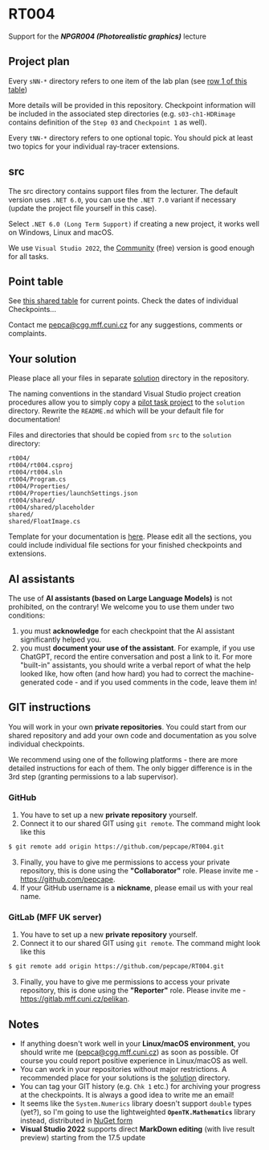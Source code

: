 # RT004
Support for the ***NPGR004 (Photorealistic graphics)*** lecture

## Project plan
Every `sNN-*` directory refers to one item of the lab plan
(see [row 1 of this table](https://docs.google.com/spreadsheets/d/1rOb0dhPapRahL4XWfD5Ar2pz9qGD7f0cMBM8gY_RkEE/edit?usp=sharing))

More details will be provided in this repository. Checkpoint
information will be included in the associated step directories
(e.g. `s03-ch1-HDRimage` contains definition of the `Step 03` and `Checkpoint 1` as well).

Every `tNN-*` directory refers to one optional topic. You
should pick at least two topics for your individual ray-tracer
extensions.

## src
The src directory contains support files from the lecturer. The default
version uses `.NET 6.0`, you can use the `.NET 7.0` variant if necessary
(update the project file yourself in this case).

Select `.NET 6.0 (Long Term Support)` if creating a new project,
it works well on Windows, Linux and macOS.

We use `Visual Studio 2022`, the [Community](https://visualstudio.microsoft.com/vs/community/)
(free) version is good enough for all tasks.

## Point table
See [this shared table](https://docs.google.com/spreadsheets/d/1rOb0dhPapRahL4XWfD5Ar2pz9qGD7f0cMBM8gY_RkEE/edit?usp=sharing)
for current points. Check the dates of individual Checkpoints...

Contact me <pepca@cgg.mff.cuni.cz> for any suggestions, comments or
complaints.

## Your solution
Please place all your files in separate [solution](solution/README.md)
directory in the repository.

The naming conventions in the standard Visual Studio project creation procedures
allow you to simply copy a [pilot task project](src/README.md) to the `solution` directory.
Rewrite the `README.md` which will be your default file for documentation!

Files and directories that should be copied from `src` to the `solution` directory:
```
rt004/
rt004/rt004.csproj
rt004/rt004.sln
rt004/Program.cs
rt004/Properties/
rt004/Properties/launchSettings.json
rt004/shared/
rt004/shared/placeholder
shared/
shared/FloatImage.cs
```

Template for your documentation is [here](solution/README.md). Please
edit all the sections, you could include individual file sections for
your finished checkpoints and extensions.

## AI assistants
The use of **AI assistants (based on Large Language Models)** is not prohibited,
on the contrary! We welcome you to use them under two conditions:
1. you must **acknowledge** for each checkpoint that the AI assistant significantly
   helped you.
2. you must **document your use of the assistant**. For example, if you use
   ChatGPT, record the entire conversation and post a link to it.
   For more "built-in" assistants, you should write a verbal report of
   what the help looked like, how often (and how hard) you had to
   correct the machine-generated code - and if you used comments in
   the code, leave them in!

## GIT instructions
You will work in your own **private repositories**.
You could start from our shared repository and add your own code and
documentation as you solve individual checkpoints.

We recommend using one of the following platforms - there are more
detailed instructions for each of them. The only bigger difference
is in the 3rd step (granting permissions to a lab supervisor).

### GitHub
1. You have to set up a new **private repository** yourself.
2. Connect it to
our shared GIT using `git remote`. The command might look like this
```bash
$ git remote add origin https://github.com/pepcape/RT004.git
```
3. Finally, you have to give me permissions to access your private
repository, this is done using the **"Collaborator"** role.
Please invite me - https://github.com/pepcape.
4. If your GitHub username is a **nickname**, please email us with
your real name.

### GitLab (MFF UK server)
1. You have to set up a new **private repository** yourself.
2. Connect it to
our shared GIT using `git remote`. The command might look like this
```bash
$ git remote add origin https://github.com/pepcape/RT004.git
```
3. Finally, you have to give me permissions to access your private
repository, this is done using the **"Reporter"** role.
Please invite me - https://gitlab.mff.cuni.cz/pelikan.

## Notes
* If anything doesn't work well in your **Linux/macOS environment**,
  you should write me (<pepca@cgg.mff.cuni.cz>) as soon as possible.
  Of course you could report positive experience in Linux/macOS as well.
* You can work in your repositories without major restrictions.
  A recommended place for your solutions is the [solution](solution/README.md)
  directory.
* You can tag your GIT history (e.g. `Chk 1` etc.) for archiving your
  progress at the checkpoints. It is always a good idea to write me an email! 
* It seems like the `System.Numerics` library doesn't support `double`
  types (yet?), so I'm going to use the lightweighted **`OpenTK.Mathematics`**
  library instead, distributed in [NuGet form](https://www.nuget.org/packages/OpenTK.Mathematics/5.0.0-pre.8)
* **Visual Studio 2022** supports direct **MarkDown editing** (with live
  result preview) starting from the 17.5 update
